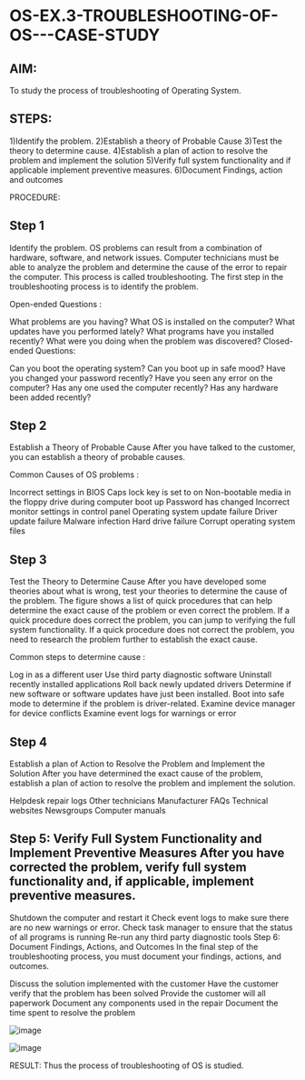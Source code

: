 # OS-EX.3-TROUBLESHOOTING-OF-OS---CASE-STUDY

## AIM:
To study the process of troubleshooting of Operating System.

## STEPS:
1)Identify the problem.
2)Establish a theory of Probable Cause
3)Test the theory to determine cause.
4)Establish a plan of action to resolve the problem and implement the solution
5)Verify full system functionality and if applicable implement preventive measures.
6)Document Findings, action and outcomes

PROCEDURE:
## Step 1
Identify the problem. OS problems can result from a combination of hardware, software, and network issues. Computer technicians must be able to analyze the problem and determine the cause of the error to repair the computer. This process is called troubleshooting. The first step in the troubleshooting process is to identify the problem.

Open-ended Questions :

What problems are you having?
What OS is installed on the computer?
What updates have you performed lately?
What programs have you installed recently?
What were you doing when the problem was discovered?
Closed-ended Questions:

Can you boot the operating system?
Can you boot up in safe mood?
Have you changed your password recently?
Have you seen any error on the computer?
Has any one used the computer recently?
Has any hardware been added recently?
## Step 2
Establish a Theory of Probable Cause After you have talked to the customer, you can establish a theory of probable causes.

Common Causes of OS problems :

Incorrect settings in BIOS
Caps lock key is set to on
Non-bootable media in the floppy drive during computer boot up
Password has changed
Incorrect monitor settings in control panel
Operating system update failure
Driver update failure
Malware infection
Hard drive failure
Corrupt operating system files
## Step 3
Test the Theory to Determine Cause After you have developed some theories about what is wrong, test your theories to determine the cause of the problem. The figure shows a list of quick procedures that can help determine the exact cause of the problem or even correct the problem. If a quick procedure does correct the problem, you can jump to verifying the full system functionality. If a quick procedure does not correct the problem, you need to research the problem further to establish the exact cause.

Common steps to determine cause :

Log in as a different user
Use third party diagnostic software
Uninstall recently installed applications
Roll back newly updated drivers
Determine if new software or software updates have just been installed.
Boot into safe mode to determine if the problem is driver-related.
Examine device manager for device conflicts
Examine event logs for warnings or error
## Step 4
Establish a plan of Action to Resolve the Problem and Implement the Solution After you have determined the exact cause of the problem, establish a plan of action to resolve the problem and implement the solution.

Helpdesk repair logs
Other technicians
Manufacturer FAQs
Technical websites
Newsgroups
Computer manuals
## Step 5: Verify Full System Functionality and Implement Preventive Measures After you have corrected the problem, verify full system functionality and, if applicable, implement preventive measures.

Shutdown the computer and restart it
Check event logs to make sure there are no new warnings or error.
Check task manager to ensure that the status of all programs is running
Re-run any third party diagnostic tools
Step 6: Document Findings, Actions, and Outcomes In the final step of the troubleshooting process, you must document your findings, actions, and outcomes.

Discuss the solution implemented with the customer
Have the customer verify that the problem has been solved
Provide the customer will all paperwork
Document any components used in the repair
Document the time spent to resolve the problem

![image](https://github.com/Ramsai1234/OS-EX.3-TROUBLESHOOTING-OF-OS---CASE-STUDY/assets/94269989/70b01822-d9f8-4630-a069-f81460abf934)

![image](https://github.com/Ramsai1234/OS-EX.3-TROUBLESHOOTING-OF-OS---CASE-STUDY/assets/94269989/e2bb6811-e386-4de9-8429-3e583d4fd56c)

RESULT:
Thus the process of troubleshooting of OS is studied.


